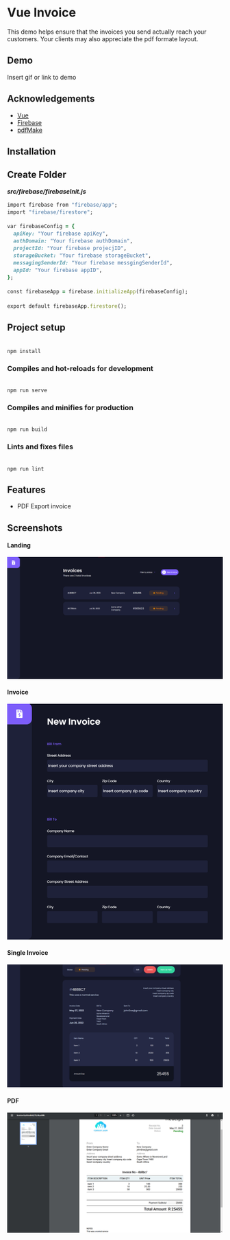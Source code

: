 # Vue Invoice

This demo helps ensure that the invoices you send actually reach your customers. Your clients may also appreciate the pdf formate layout.

## Demo

Insert gif or link to demo

## Acknowledgements

- [Vue](https://vuejs.org/)
- [Firebase](https://firebase.google.com/)
- [pdfMake](http://pdfmake.org/#/)

## Installation

## Create Folder

**_src/firebase/firebaseInit.js_**

```ruby
import firebase from "firebase/app";
import "firebase/firestore";

var firebaseConfig = {
  apiKey: "Your firebase apiKey",
  authDomain: "Your firebase authDomain",
  projectId: "Your firebase projecjID",
  storageBucket: "Your firebase storageBucket",
  messagingSenderId: "Your firebase messgingSenderId",
  appId: "Your firebase appID",
};

const firebaseApp = firebase.initializeApp(firebaseConfig);

export default firebaseApp.firestore();

```

## Project setup

```

npm install

```

### Compiles and hot-reloads for development

```

npm run serve

```

### Compiles and minifies for production

```

npm run build

```

### Lints and fixes files

```

npm run lint

```

## Features

- PDF Export invoice

## Screenshots

#### Landing

![Landing](./src/assets/screenshots/screen_shoot_00001.png)

#### Invoice

![Invoice](./src/assets/screenshots/screen_shoot_00002.png)

#### Single Invoice

![Single Invoice](./src/assets/screenshots/screen_shoot_00003.png)

#### PDF

![PDF](./src/assets/screenshots/screen_shoot_00004.png)

```

```
